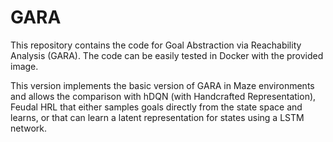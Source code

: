 # GARA
This repository contains the code for Goal Abstraction via Reachability Analysis (GARA).
The code can be easily tested in Docker with the provided image.

This version implements the basic version of GARA in Maze environments and allows the 
comparison with hDQN  (with Handcrafted Representation), Feudal HRL that either samples
goals directly from the state space and learns, or that can learn a latent representation
for states using a LSTM network.
